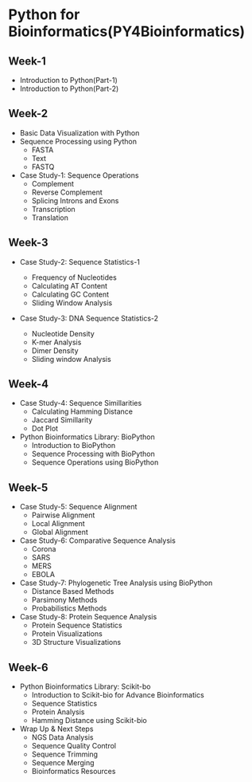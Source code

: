 # Python for Bioinformatics(PY4Bioinformatics)

## Week-1 
- Introduction to Python(Part-1) 
- Introduction to Python(Part-2) 
## Week-2 
- Basic Data Visualization with Python
 - Sequence Processing using Python 
	- FASTA  
	- Text 
	- FASTQ
-  Case Study-1: Sequence Operations 
	- Complement 
	- Reverse Complement 
	- Splicing Introns and Exons
	- Transcription
	- Translation 
## Week-3 
- Case Study-2: Sequence Statistics-1 
	- Frequency of Nucleotides 
	- Calculating AT  Content 
	- Calculating GC Content 
	- Sliding Window Analysis 
	
- Case Study-3: DNA Sequence Statistics-2 
	- Nucleotide Density
	- K-mer Analysis 
	- Dimer Density 
	- Sliding window Analysis 
## Week-4
- Case Study-4: Sequence Simillarities 
	- Calculating Hamming Distance 
	- Jaccard Simillarity 
	- Dot Plot 
- Python Bioinformatics Library: BioPython
	- Introduction to BioPython 
	- Sequence Processing with BioPython 
	- Sequence Operations using BioPython 
## Week-5 
- Case Study-5: Sequence Alignment 
	- Pairwise Alignment 
	- Local Alignment 
	- Global Alignment 
- Case Study-6: Comparative Sequence Analysis 
	- Corona 
	- SARS 
	- MERS 
	- EBOLA
- Case Study-7: Phylogenetic Tree Analysis using BioPython
	- Distance Based Methods 
	- Parsimony Methods 
	- Probabilistics Methods
- Case Study-8: Protein Sequence Analysis 
	- Protein Sequence Statistics 
	- Protein Visualizations 
	- 3D Structure Visualizations
## Week-6
- Python Bioinformatics Library: Scikit-bo 
	- Introduction to Scikit-bio for Advance Bioinformatics 
	- Sequence Statistics 
	- Protein Analysis 
	- Hamming Distance using Scikit-bio 
- Wrap Up & Next Steps
	- NGS Data Analysis 
	- Sequence Quality Control 
	- Sequence Trimming 
	- Sequence Merging 
	- Bioinformatics Resources 
